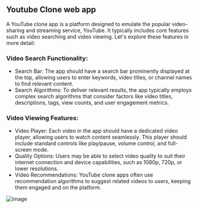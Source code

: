 ## Youtube Clone web app

A YouTube clone app is a platform designed to emulate the popular video-sharing and streaming service, YouTube. It typically includes core features such as video searching and video viewing. Let's explore these features in more detail:

### Video Search Functionality:
- Search Bar: The app should have a search bar prominently displayed at the top, allowing users to enter keywords, video titles, or channel names to find relevant content.
- Search Algorithms: To deliver relevant results, the app typically employs complex search algorithms that consider factors like video titles, descriptions, tags, view counts, and user engagement metrics.

### Video Viewing Features:

- Video Player: Each video in the app should have a dedicated video player, allowing users to watch content seamlessly. This player should include standard controls like play/pause, volume control, and full-screen mode.
- Quality Options: Users may be able to select video quality to suit their internet connection and device capabilities, such as 1080p, 720p, or lower resolutions.
- Video Recommendations: YouTube clone apps often use recommendation algorithms to suggest related videos to users, keeping them engaged and on the platform.

![image](https://github.com/nimrahSohail/Youtube-Clone/assets/102296918/5fbb1ec6-d848-4545-8159-080d41866abe)

